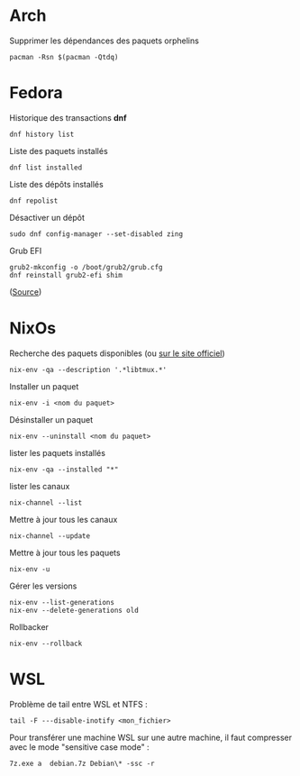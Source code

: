 <!-- title: Mémo par distrib -->

# Arch

Supprimer les dépendances des paquets orphelins

    pacman -Rsn $(pacman -Qtdq)

# Fedora 

Historique des transactions **dnf** 

    dnf history list

Liste des paquets installés

    dnf list installed

Liste des dépôts installés 

    dnf repolist

Désactiver un dépôt 

    sudo dnf config-manager --set-disabled zing

Grub EFI 

    grub2-mkconfig -o /boot/grub2/grub.cfg
    dnf reinstall grub2-efi shim

([Source](https://docs.fedoraproject.org/en-US/fedora/latest/system-administrators-guide/kernel-module-driver-configuration/Working_with_the_GRUB_2_Boot_Loader/))

#  NixOs 

Recherche des paquets disponibles (ou [sur le site officiel](https://search.nixos.org/packages))

    nix-env -qa --description '.*libtmux.*'

Installer un paquet 

    nix-env -i <nom du paquet>

Désinstaller un paquet

    nix-env --uninstall <nom du paquet>

lister les paquets installés 

    nix-env -qa --installed "*"

lister les canaux 

    nix-channel --list

Mettre à jour tous les canaux

    nix-channel --update 

Mettre à jour tous les paquets 

    nix-env -u    

Gérer les versions 

    nix-env --list-generations    
    nix-env --delete-generations old

Rollbacker

    nix-env --rollback 

# WSL

Problème de tail entre WSL et NTFS : 

    tail -F ---disable-inotify <mon_fichier>

Pour transférer une machine WSL sur une autre machine, il faut compresser avec le mode "sensitive case mode" : 

    7z.exe a  debian.7z Debian\* -ssc -r



